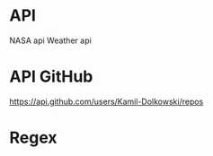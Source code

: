 # API
NASA api
Weather api

# API GitHub 
https://api.github.com/users/Kamil-Dolkowski/repos

# Regex